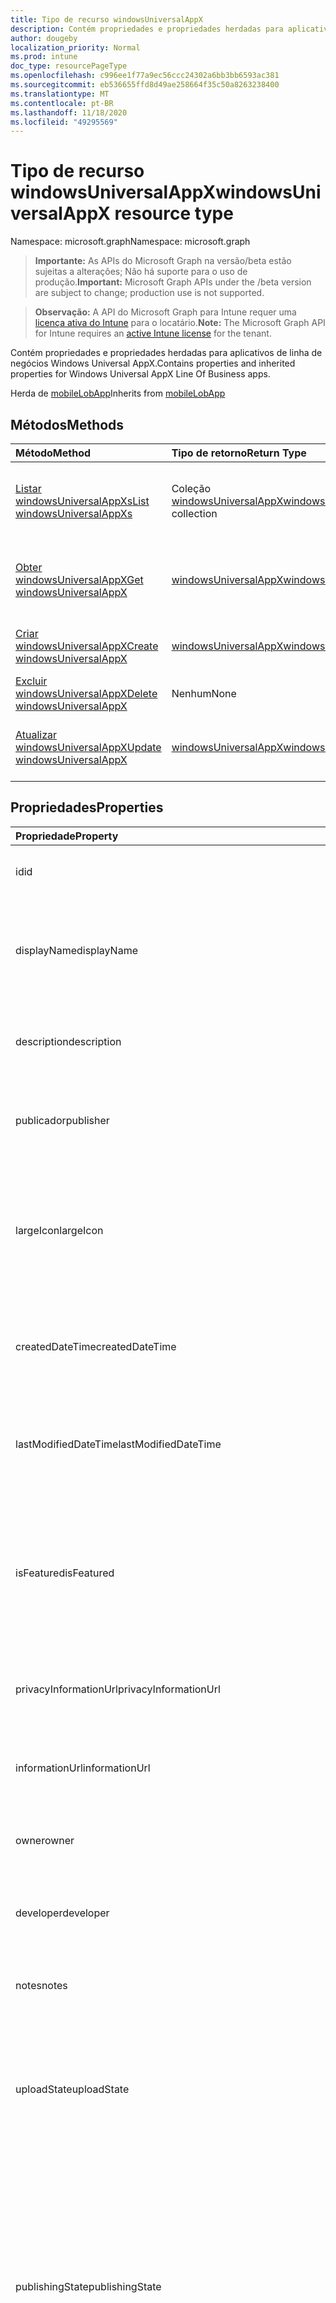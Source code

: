 ```yaml
---
title: Tipo de recurso windowsUniversalAppX
description: Contém propriedades e propriedades herdadas para aplicativos de linha de negócios Windows Universal AppX.
author: dougeby
localization_priority: Normal
ms.prod: intune
doc_type: resourcePageType
ms.openlocfilehash: c996ee1f77a9ec56ccc24302a6bb3bb6593ac381
ms.sourcegitcommit: eb536655ffd8d49ae258664f35c50a8263238400
ms.translationtype: MT
ms.contentlocale: pt-BR
ms.lasthandoff: 11/18/2020
ms.locfileid: "49295569"
---
```

# <a name="windowsuniversalappx-resource-type"></a><span data-ttu-id="ae5af-103">Tipo de recurso windowsUniversalAppX</span><span class="sxs-lookup"><span data-stu-id="ae5af-103">windowsUniversalAppX resource type</span></span>

<span data-ttu-id="ae5af-104">Namespace: microsoft.graph</span><span class="sxs-lookup"><span data-stu-id="ae5af-104">Namespace: microsoft.graph</span></span>

> <span data-ttu-id="ae5af-105">**Importante:** As APIs do Microsoft Graph na versão/beta estão sujeitas a alterações; Não há suporte para o uso de produção.</span><span class="sxs-lookup"><span data-stu-id="ae5af-105">**Important:** Microsoft Graph APIs under the /beta version are subject to change; production use is not supported.</span></span>

> <span data-ttu-id="ae5af-106">**Observação:** A API do Microsoft Graph para Intune requer uma [licença ativa do Intune](https://go.microsoft.com/fwlink/?linkid=839381) para o locatário.</span><span class="sxs-lookup"><span data-stu-id="ae5af-106">**Note:** The Microsoft Graph API for Intune requires an [active Intune license](https://go.microsoft.com/fwlink/?linkid=839381) for the tenant.</span></span>

<span data-ttu-id="ae5af-107">Contém propriedades e propriedades herdadas para aplicativos de linha de negócios Windows Universal AppX.</span><span class="sxs-lookup"><span data-stu-id="ae5af-107">Contains properties and inherited properties for Windows Universal AppX Line Of Business apps.</span></span>


<span data-ttu-id="ae5af-108">Herda de [mobileLobApp](../resources/intune-apps-mobilelobapp.md)</span><span class="sxs-lookup"><span data-stu-id="ae5af-108">Inherits from [mobileLobApp](../resources/intune-apps-mobilelobapp.md)</span></span>

## <a name="methods"></a><span data-ttu-id="ae5af-109">Métodos</span><span class="sxs-lookup"><span data-stu-id="ae5af-109">Methods</span></span>
|<span data-ttu-id="ae5af-110">Método</span><span class="sxs-lookup"><span data-stu-id="ae5af-110">Method</span></span>|<span data-ttu-id="ae5af-111">Tipo de retorno</span><span class="sxs-lookup"><span data-stu-id="ae5af-111">Return Type</span></span>|<span data-ttu-id="ae5af-112">Descrição</span><span class="sxs-lookup"><span data-stu-id="ae5af-112">Description</span></span>|
|:---|:---|:---|
|[<span data-ttu-id="ae5af-113">Listar windowsUniversalAppXs</span><span class="sxs-lookup"><span data-stu-id="ae5af-113">List windowsUniversalAppXs</span></span>](../api/intune-apps-windowsuniversalappx-list.md)|<span data-ttu-id="ae5af-114">Coleção [windowsUniversalAppX](../resources/intune-apps-windowsuniversalappx.md)</span><span class="sxs-lookup"><span data-stu-id="ae5af-114">[windowsUniversalAppX](../resources/intune-apps-windowsuniversalappx.md) collection</span></span>|<span data-ttu-id="ae5af-115">Lista propriedades e relações dos objetos [windowsUniversalAppX](../resources/intune-apps-windowsuniversalappx.md).</span><span class="sxs-lookup"><span data-stu-id="ae5af-115">List properties and relationships of the [windowsUniversalAppX](../resources/intune-apps-windowsuniversalappx.md) objects.</span></span>|
|[<span data-ttu-id="ae5af-116">Obter windowsUniversalAppX</span><span class="sxs-lookup"><span data-stu-id="ae5af-116">Get windowsUniversalAppX</span></span>](../api/intune-apps-windowsuniversalappx-get.md)|[<span data-ttu-id="ae5af-117">windowsUniversalAppX</span><span class="sxs-lookup"><span data-stu-id="ae5af-117">windowsUniversalAppX</span></span>](../resources/intune-apps-windowsuniversalappx.md)|<span data-ttu-id="ae5af-118">Propriedades de leitura e relações do objeto [windowsUniversalAppX](../resources/intune-apps-windowsuniversalappx.md).</span><span class="sxs-lookup"><span data-stu-id="ae5af-118">Read properties and relationships of the [windowsUniversalAppX](../resources/intune-apps-windowsuniversalappx.md) object.</span></span>|
|[<span data-ttu-id="ae5af-119">Criar windowsUniversalAppX</span><span class="sxs-lookup"><span data-stu-id="ae5af-119">Create windowsUniversalAppX</span></span>](../api/intune-apps-windowsuniversalappx-create.md)|[<span data-ttu-id="ae5af-120">windowsUniversalAppX</span><span class="sxs-lookup"><span data-stu-id="ae5af-120">windowsUniversalAppX</span></span>](../resources/intune-apps-windowsuniversalappx.md)|<span data-ttu-id="ae5af-121">Cria um novo objeto [windowsUniversalAppX](../resources/intune-apps-windowsuniversalappx.md).</span><span class="sxs-lookup"><span data-stu-id="ae5af-121">Create a new [windowsUniversalAppX](../resources/intune-apps-windowsuniversalappx.md) object.</span></span>|
|[<span data-ttu-id="ae5af-122">Excluir windowsUniversalAppX</span><span class="sxs-lookup"><span data-stu-id="ae5af-122">Delete windowsUniversalAppX</span></span>](../api/intune-apps-windowsuniversalappx-delete.md)|<span data-ttu-id="ae5af-123">Nenhum</span><span class="sxs-lookup"><span data-stu-id="ae5af-123">None</span></span>|<span data-ttu-id="ae5af-124">Exclui um [windowsUniversalAppX](../resources/intune-apps-windowsuniversalappx.md).</span><span class="sxs-lookup"><span data-stu-id="ae5af-124">Deletes a [windowsUniversalAppX](../resources/intune-apps-windowsuniversalappx.md).</span></span>|
|[<span data-ttu-id="ae5af-125">Atualizar windowsUniversalAppX</span><span class="sxs-lookup"><span data-stu-id="ae5af-125">Update windowsUniversalAppX</span></span>](../api/intune-apps-windowsuniversalappx-update.md)|[<span data-ttu-id="ae5af-126">windowsUniversalAppX</span><span class="sxs-lookup"><span data-stu-id="ae5af-126">windowsUniversalAppX</span></span>](../resources/intune-apps-windowsuniversalappx.md)|<span data-ttu-id="ae5af-127">Atualiza as propriedades de um objeto [windowsUniversalAppX](../resources/intune-apps-windowsuniversalappx.md).</span><span class="sxs-lookup"><span data-stu-id="ae5af-127">Update the properties of a [windowsUniversalAppX](../resources/intune-apps-windowsuniversalappx.md) object.</span></span>|

## <a name="properties"></a><span data-ttu-id="ae5af-128">Propriedades</span><span class="sxs-lookup"><span data-stu-id="ae5af-128">Properties</span></span>
|<span data-ttu-id="ae5af-129">Propriedade</span><span class="sxs-lookup"><span data-stu-id="ae5af-129">Property</span></span>|<span data-ttu-id="ae5af-130">Tipo</span><span class="sxs-lookup"><span data-stu-id="ae5af-130">Type</span></span>|<span data-ttu-id="ae5af-131">Descrição</span><span class="sxs-lookup"><span data-stu-id="ae5af-131">Description</span></span>|
|:---|:---|:---|
|<span data-ttu-id="ae5af-132">id</span><span class="sxs-lookup"><span data-stu-id="ae5af-132">id</span></span>|<span data-ttu-id="ae5af-133">String</span><span class="sxs-lookup"><span data-stu-id="ae5af-133">String</span></span>|<span data-ttu-id="ae5af-134">Chave da entidade.</span><span class="sxs-lookup"><span data-stu-id="ae5af-134">Key of the entity.</span></span> <span data-ttu-id="ae5af-135">Herdado de [mobileApp](../resources/intune-shared-mobileapp.md)</span><span class="sxs-lookup"><span data-stu-id="ae5af-135">Inherited from [mobileApp](../resources/intune-shared-mobileapp.md)</span></span>|
|<span data-ttu-id="ae5af-136">displayName</span><span class="sxs-lookup"><span data-stu-id="ae5af-136">displayName</span></span>|<span data-ttu-id="ae5af-137">String</span><span class="sxs-lookup"><span data-stu-id="ae5af-137">String</span></span>|<span data-ttu-id="ae5af-138">O título do aplicativo importado ou definido pelo administrador.</span><span class="sxs-lookup"><span data-stu-id="ae5af-138">The admin provided or imported title of the app.</span></span> <span data-ttu-id="ae5af-139">Herdado de [mobileApp](../resources/intune-shared-mobileapp.md)</span><span class="sxs-lookup"><span data-stu-id="ae5af-139">Inherited from [mobileApp](../resources/intune-shared-mobileapp.md)</span></span>|
|<span data-ttu-id="ae5af-140">description</span><span class="sxs-lookup"><span data-stu-id="ae5af-140">description</span></span>|<span data-ttu-id="ae5af-141">String</span><span class="sxs-lookup"><span data-stu-id="ae5af-141">String</span></span>|<span data-ttu-id="ae5af-142">A descrição do aplicativo.</span><span class="sxs-lookup"><span data-stu-id="ae5af-142">The description of the app.</span></span> <span data-ttu-id="ae5af-143">Herdado de [mobileApp](../resources/intune-shared-mobileapp.md)</span><span class="sxs-lookup"><span data-stu-id="ae5af-143">Inherited from [mobileApp](../resources/intune-shared-mobileapp.md)</span></span>|
|<span data-ttu-id="ae5af-144">publicador</span><span class="sxs-lookup"><span data-stu-id="ae5af-144">publisher</span></span>|<span data-ttu-id="ae5af-145">String</span><span class="sxs-lookup"><span data-stu-id="ae5af-145">String</span></span>|<span data-ttu-id="ae5af-146">O publicador do aplicativo.</span><span class="sxs-lookup"><span data-stu-id="ae5af-146">The publisher of the app.</span></span> <span data-ttu-id="ae5af-147">Herdado de [mobileApp](../resources/intune-shared-mobileapp.md)</span><span class="sxs-lookup"><span data-stu-id="ae5af-147">Inherited from [mobileApp](../resources/intune-shared-mobileapp.md)</span></span>|
|<span data-ttu-id="ae5af-148">largeIcon</span><span class="sxs-lookup"><span data-stu-id="ae5af-148">largeIcon</span></span>|[<span data-ttu-id="ae5af-149">mimeContent</span><span class="sxs-lookup"><span data-stu-id="ae5af-149">mimeContent</span></span>](../resources/intune-shared-mimecontent.md)|<span data-ttu-id="ae5af-150">O ícone grande, a ser exibido nos detalhes do aplicativo e usado para o carregamento do ícone.</span><span class="sxs-lookup"><span data-stu-id="ae5af-150">The large icon, to be displayed in the app details and used for upload of the icon.</span></span> <span data-ttu-id="ae5af-151">Herdado de [mobileApp](../resources/intune-shared-mobileapp.md)</span><span class="sxs-lookup"><span data-stu-id="ae5af-151">Inherited from [mobileApp](../resources/intune-shared-mobileapp.md)</span></span>|
|<span data-ttu-id="ae5af-152">createdDateTime</span><span class="sxs-lookup"><span data-stu-id="ae5af-152">createdDateTime</span></span>|<span data-ttu-id="ae5af-153">DateTimeOffset</span><span class="sxs-lookup"><span data-stu-id="ae5af-153">DateTimeOffset</span></span>|<span data-ttu-id="ae5af-154">A data e a hora da criação do aplicativo.</span><span class="sxs-lookup"><span data-stu-id="ae5af-154">The date and time the app was created.</span></span> <span data-ttu-id="ae5af-155">Herdado de [mobileApp](../resources/intune-shared-mobileapp.md)</span><span class="sxs-lookup"><span data-stu-id="ae5af-155">Inherited from [mobileApp](../resources/intune-shared-mobileapp.md)</span></span>|
|<span data-ttu-id="ae5af-156">lastModifiedDateTime</span><span class="sxs-lookup"><span data-stu-id="ae5af-156">lastModifiedDateTime</span></span>|<span data-ttu-id="ae5af-157">DateTimeOffset</span><span class="sxs-lookup"><span data-stu-id="ae5af-157">DateTimeOffset</span></span>|<span data-ttu-id="ae5af-158">A data e a hora que o aplicativo foi modificado pela última vez.</span><span class="sxs-lookup"><span data-stu-id="ae5af-158">The date and time the app was last modified.</span></span> <span data-ttu-id="ae5af-159">Herdado de [mobileApp](../resources/intune-shared-mobileapp.md)</span><span class="sxs-lookup"><span data-stu-id="ae5af-159">Inherited from [mobileApp](../resources/intune-shared-mobileapp.md)</span></span>|
|<span data-ttu-id="ae5af-160">isFeatured</span><span class="sxs-lookup"><span data-stu-id="ae5af-160">isFeatured</span></span>|<span data-ttu-id="ae5af-161">Boolean</span><span class="sxs-lookup"><span data-stu-id="ae5af-161">Boolean</span></span>|<span data-ttu-id="ae5af-162">O valor que indica se o aplicativo está marcado como em destaque pelo administrador. Herdado de [mobileApp](../resources/intune-shared-mobileapp.md)</span><span class="sxs-lookup"><span data-stu-id="ae5af-162">The value indicating whether the app is marked as featured by the admin. Inherited from [mobileApp](../resources/intune-shared-mobileapp.md)</span></span>|
|<span data-ttu-id="ae5af-163">privacyInformationUrl</span><span class="sxs-lookup"><span data-stu-id="ae5af-163">privacyInformationUrl</span></span>|<span data-ttu-id="ae5af-164">String</span><span class="sxs-lookup"><span data-stu-id="ae5af-164">String</span></span>|<span data-ttu-id="ae5af-165">A URL da declaração de privacidade.</span><span class="sxs-lookup"><span data-stu-id="ae5af-165">The privacy statement Url.</span></span> <span data-ttu-id="ae5af-166">Herdado de [mobileApp](../resources/intune-shared-mobileapp.md)</span><span class="sxs-lookup"><span data-stu-id="ae5af-166">Inherited from [mobileApp](../resources/intune-shared-mobileapp.md)</span></span>|
|<span data-ttu-id="ae5af-167">informationUrl</span><span class="sxs-lookup"><span data-stu-id="ae5af-167">informationUrl</span></span>|<span data-ttu-id="ae5af-168">String</span><span class="sxs-lookup"><span data-stu-id="ae5af-168">String</span></span>|<span data-ttu-id="ae5af-169">A URL de informações adicionais.</span><span class="sxs-lookup"><span data-stu-id="ae5af-169">The more information Url.</span></span> <span data-ttu-id="ae5af-170">Herdado de [mobileApp](../resources/intune-shared-mobileapp.md)</span><span class="sxs-lookup"><span data-stu-id="ae5af-170">Inherited from [mobileApp](../resources/intune-shared-mobileapp.md)</span></span>|
|<span data-ttu-id="ae5af-171">owner</span><span class="sxs-lookup"><span data-stu-id="ae5af-171">owner</span></span>|<span data-ttu-id="ae5af-172">String</span><span class="sxs-lookup"><span data-stu-id="ae5af-172">String</span></span>|<span data-ttu-id="ae5af-173">O proprietário do conteúdo.</span><span class="sxs-lookup"><span data-stu-id="ae5af-173">The owner of the app.</span></span> <span data-ttu-id="ae5af-174">Herdado de [mobileApp](../resources/intune-shared-mobileapp.md)</span><span class="sxs-lookup"><span data-stu-id="ae5af-174">Inherited from [mobileApp](../resources/intune-shared-mobileapp.md)</span></span>|
|<span data-ttu-id="ae5af-175">developer</span><span class="sxs-lookup"><span data-stu-id="ae5af-175">developer</span></span>|<span data-ttu-id="ae5af-176">String</span><span class="sxs-lookup"><span data-stu-id="ae5af-176">String</span></span>|<span data-ttu-id="ae5af-177">O desenvolvedor do aplicativo.</span><span class="sxs-lookup"><span data-stu-id="ae5af-177">The developer of the app.</span></span> <span data-ttu-id="ae5af-178">Herdado de [mobileApp](../resources/intune-shared-mobileapp.md)</span><span class="sxs-lookup"><span data-stu-id="ae5af-178">Inherited from [mobileApp](../resources/intune-shared-mobileapp.md)</span></span>|
|<span data-ttu-id="ae5af-179">notes</span><span class="sxs-lookup"><span data-stu-id="ae5af-179">notes</span></span>|<span data-ttu-id="ae5af-180">String</span><span class="sxs-lookup"><span data-stu-id="ae5af-180">String</span></span>|<span data-ttu-id="ae5af-181">Anotações do aplicativo.</span><span class="sxs-lookup"><span data-stu-id="ae5af-181">Notes for the app.</span></span> <span data-ttu-id="ae5af-182">Herdado de [mobileApp](../resources/intune-shared-mobileapp.md)</span><span class="sxs-lookup"><span data-stu-id="ae5af-182">Inherited from [mobileApp](../resources/intune-shared-mobileapp.md)</span></span>|
|<span data-ttu-id="ae5af-183">uploadState</span><span class="sxs-lookup"><span data-stu-id="ae5af-183">uploadState</span></span>|<span data-ttu-id="ae5af-184">Int32</span><span class="sxs-lookup"><span data-stu-id="ae5af-184">Int32</span></span>|<span data-ttu-id="ae5af-185">O estado de upload.</span><span class="sxs-lookup"><span data-stu-id="ae5af-185">The upload state.</span></span> <span data-ttu-id="ae5af-186">Os valores possíveis são: 0- `Not Ready` , 1- `Ready` , 2- `Processing` .</span><span class="sxs-lookup"><span data-stu-id="ae5af-186">Possible values are: 0 - `Not Ready`, 1 - `Ready`, 2 - `Processing`.</span></span> <span data-ttu-id="ae5af-187">Herdado de [mobileApp](../resources/intune-shared-mobileapp.md)</span><span class="sxs-lookup"><span data-stu-id="ae5af-187">Inherited from [mobileApp](../resources/intune-shared-mobileapp.md)</span></span>|
|<span data-ttu-id="ae5af-188">publishingState</span><span class="sxs-lookup"><span data-stu-id="ae5af-188">publishingState</span></span>|[<span data-ttu-id="ae5af-189">mobileAppPublishingState</span><span class="sxs-lookup"><span data-stu-id="ae5af-189">mobileAppPublishingState</span></span>](../resources/intune-apps-mobileapppublishingstate.md)|<span data-ttu-id="ae5af-190">O estado de publicação do aplicativo.</span><span class="sxs-lookup"><span data-stu-id="ae5af-190">The publishing state for the app.</span></span> <span data-ttu-id="ae5af-191">O aplicativo não pode ser assinado, a menos que ele seja publicado.</span><span class="sxs-lookup"><span data-stu-id="ae5af-191">The app cannot be assigned unless the app is published.</span></span> <span data-ttu-id="ae5af-192">Herdado de [mobileApp](../resources/intune-shared-mobileapp.md).</span><span class="sxs-lookup"><span data-stu-id="ae5af-192">Inherited from [mobileApp](../resources/intune-shared-mobileapp.md).</span></span> <span data-ttu-id="ae5af-193">Os valores possíveis são: `notPublished`, `processing`, `published`.</span><span class="sxs-lookup"><span data-stu-id="ae5af-193">Possible values are: `notPublished`, `processing`, `published`.</span></span>|
|<span data-ttu-id="ae5af-194">isAssigned</span><span class="sxs-lookup"><span data-stu-id="ae5af-194">isAssigned</span></span>|<span data-ttu-id="ae5af-195">Boolean</span><span class="sxs-lookup"><span data-stu-id="ae5af-195">Boolean</span></span>|<span data-ttu-id="ae5af-196">O valor que indica se o aplicativo é atribuído a pelo menos um grupo.</span><span class="sxs-lookup"><span data-stu-id="ae5af-196">The value indicating whether the app is assigned to at least one group.</span></span> <span data-ttu-id="ae5af-197">Herdado de [mobileApp](../resources/intune-shared-mobileapp.md)</span><span class="sxs-lookup"><span data-stu-id="ae5af-197">Inherited from [mobileApp](../resources/intune-shared-mobileapp.md)</span></span>|
|<span data-ttu-id="ae5af-198">roleScopeTagIds</span><span class="sxs-lookup"><span data-stu-id="ae5af-198">roleScopeTagIds</span></span>|<span data-ttu-id="ae5af-199">Coleção de cadeias de caracteres</span><span class="sxs-lookup"><span data-stu-id="ae5af-199">String collection</span></span>|<span data-ttu-id="ae5af-200">Lista de IDs de marca de escopo para este aplicativo móvel.</span><span class="sxs-lookup"><span data-stu-id="ae5af-200">List of scope tag ids for this mobile app.</span></span> <span data-ttu-id="ae5af-201">Herdado de [mobileApp](../resources/intune-shared-mobileapp.md)</span><span class="sxs-lookup"><span data-stu-id="ae5af-201">Inherited from [mobileApp](../resources/intune-shared-mobileapp.md)</span></span>|
|<span data-ttu-id="ae5af-202">dependentAppCount</span><span class="sxs-lookup"><span data-stu-id="ae5af-202">dependentAppCount</span></span>|<span data-ttu-id="ae5af-203">Int32</span><span class="sxs-lookup"><span data-stu-id="ae5af-203">Int32</span></span>|<span data-ttu-id="ae5af-204">O número total de dependências do aplicativo filho.</span><span class="sxs-lookup"><span data-stu-id="ae5af-204">The total number of dependencies the child app has.</span></span> <span data-ttu-id="ae5af-205">Herdado de [mobileApp](../resources/intune-shared-mobileapp.md)</span><span class="sxs-lookup"><span data-stu-id="ae5af-205">Inherited from [mobileApp](../resources/intune-shared-mobileapp.md)</span></span>|
|<span data-ttu-id="ae5af-206">supersedingAppCount</span><span class="sxs-lookup"><span data-stu-id="ae5af-206">supersedingAppCount</span></span>|<span data-ttu-id="ae5af-207">Int32</span><span class="sxs-lookup"><span data-stu-id="ae5af-207">Int32</span></span>|<span data-ttu-id="ae5af-208">O número total de aplicativos que este aplicativo substitui direta ou indiretamente.</span><span class="sxs-lookup"><span data-stu-id="ae5af-208">The total number of apps this app directly or indirectly supersedes.</span></span> <span data-ttu-id="ae5af-209">Herdado de [mobileApp](../resources/intune-shared-mobileapp.md)</span><span class="sxs-lookup"><span data-stu-id="ae5af-209">Inherited from [mobileApp](../resources/intune-shared-mobileapp.md)</span></span>|
|<span data-ttu-id="ae5af-210">supersededAppCount</span><span class="sxs-lookup"><span data-stu-id="ae5af-210">supersededAppCount</span></span>|<span data-ttu-id="ae5af-211">Int32</span><span class="sxs-lookup"><span data-stu-id="ae5af-211">Int32</span></span>|<span data-ttu-id="ae5af-212">O número total de aplicativos que este aplicativo está substituindo direta ou indiretamente por.</span><span class="sxs-lookup"><span data-stu-id="ae5af-212">The total number of apps this app is directly or indirectly superseded by.</span></span> <span data-ttu-id="ae5af-213">Herdado de [mobileApp](../resources/intune-shared-mobileapp.md)</span><span class="sxs-lookup"><span data-stu-id="ae5af-213">Inherited from [mobileApp](../resources/intune-shared-mobileapp.md)</span></span>|
|<span data-ttu-id="ae5af-214">committedContentVersion</span><span class="sxs-lookup"><span data-stu-id="ae5af-214">committedContentVersion</span></span>|<span data-ttu-id="ae5af-215">String</span><span class="sxs-lookup"><span data-stu-id="ae5af-215">String</span></span>|<span data-ttu-id="ae5af-216">A versão do conteúdo interno confirmado.</span><span class="sxs-lookup"><span data-stu-id="ae5af-216">The internal committed content version.</span></span> <span data-ttu-id="ae5af-217">Herdado de [mobileLobApp](../resources/intune-apps-mobilelobapp.md)</span><span class="sxs-lookup"><span data-stu-id="ae5af-217">Inherited from [mobileLobApp](../resources/intune-apps-mobilelobapp.md)</span></span>|
|<span data-ttu-id="ae5af-218">fileName</span><span class="sxs-lookup"><span data-stu-id="ae5af-218">fileName</span></span>|<span data-ttu-id="ae5af-219">String</span><span class="sxs-lookup"><span data-stu-id="ae5af-219">String</span></span>|<span data-ttu-id="ae5af-220">O nome do arquivo do aplicativo Lob principal.</span><span class="sxs-lookup"><span data-stu-id="ae5af-220">The name of the main Lob application file.</span></span> <span data-ttu-id="ae5af-221">Herdado de [mobileLobApp](../resources/intune-apps-mobilelobapp.md)</span><span class="sxs-lookup"><span data-stu-id="ae5af-221">Inherited from [mobileLobApp](../resources/intune-apps-mobilelobapp.md)</span></span>|
|<span data-ttu-id="ae5af-222">size</span><span class="sxs-lookup"><span data-stu-id="ae5af-222">size</span></span>|<span data-ttu-id="ae5af-223">Int64</span><span class="sxs-lookup"><span data-stu-id="ae5af-223">Int64</span></span>|<span data-ttu-id="ae5af-224">O tamanho total, incluindo todos os arquivos carregados.</span><span class="sxs-lookup"><span data-stu-id="ae5af-224">The total size, including all uploaded files.</span></span> <span data-ttu-id="ae5af-225">Herdado de [mobileLobApp](../resources/intune-apps-mobilelobapp.md)</span><span class="sxs-lookup"><span data-stu-id="ae5af-225">Inherited from [mobileLobApp](../resources/intune-apps-mobilelobapp.md)</span></span>|
|<span data-ttu-id="ae5af-226">applicableArchitectures</span><span class="sxs-lookup"><span data-stu-id="ae5af-226">applicableArchitectures</span></span>|[<span data-ttu-id="ae5af-227">windowsArchitecture</span><span class="sxs-lookup"><span data-stu-id="ae5af-227">windowsArchitecture</span></span>](../resources/intune-apps-windowsarchitecture.md)|<span data-ttu-id="ae5af-228">As arquiteturas do Windows nas quais este aplicativo pode ser executado.</span><span class="sxs-lookup"><span data-stu-id="ae5af-228">The Windows architecture(s) for which this app can run on.</span></span> <span data-ttu-id="ae5af-229">Os possíveis valores são: `none`, `x86`, `x64`, `arm`, `neutral`, `arm64`.</span><span class="sxs-lookup"><span data-stu-id="ae5af-229">Possible values are: `none`, `x86`, `x64`, `arm`, `neutral`, `arm64`.</span></span>|
|<span data-ttu-id="ae5af-230">applicableDeviceTypes</span><span class="sxs-lookup"><span data-stu-id="ae5af-230">applicableDeviceTypes</span></span>|[<span data-ttu-id="ae5af-231">windowsDeviceType</span><span class="sxs-lookup"><span data-stu-id="ae5af-231">windowsDeviceType</span></span>](../resources/intune-apps-windowsdevicetype.md)|<span data-ttu-id="ae5af-232">Os tipos de dispositivos Windows nos quais este aplicativo pode ser executado.</span><span class="sxs-lookup"><span data-stu-id="ae5af-232">The Windows device type(s) for which this app can run on.</span></span> <span data-ttu-id="ae5af-233">Os valores possíveis são: `none`, `desktop`, `mobile`, `holographic`, `team`.</span><span class="sxs-lookup"><span data-stu-id="ae5af-233">Possible values are: `none`, `desktop`, `mobile`, `holographic`, `team`.</span></span>|
|<span data-ttu-id="ae5af-234">identityName</span><span class="sxs-lookup"><span data-stu-id="ae5af-234">identityName</span></span>|<span data-ttu-id="ae5af-235">String</span><span class="sxs-lookup"><span data-stu-id="ae5af-235">String</span></span>|<span data-ttu-id="ae5af-236">O Nome da Identidade.</span><span class="sxs-lookup"><span data-stu-id="ae5af-236">The Identity Name.</span></span>|
|<span data-ttu-id="ae5af-237">identityPublisherHash</span><span class="sxs-lookup"><span data-stu-id="ae5af-237">identityPublisherHash</span></span>|<span data-ttu-id="ae5af-238">String</span><span class="sxs-lookup"><span data-stu-id="ae5af-238">String</span></span>|<span data-ttu-id="ae5af-239">O Hash do Publicador de Identidade.</span><span class="sxs-lookup"><span data-stu-id="ae5af-239">The Identity Publisher Hash.</span></span>|
|<span data-ttu-id="ae5af-240">identityResourceIdentifier</span><span class="sxs-lookup"><span data-stu-id="ae5af-240">identityResourceIdentifier</span></span>|<span data-ttu-id="ae5af-241">String</span><span class="sxs-lookup"><span data-stu-id="ae5af-241">String</span></span>|<span data-ttu-id="ae5af-242">O Identificador de Recurso da Identidade.</span><span class="sxs-lookup"><span data-stu-id="ae5af-242">The Identity Resource Identifier.</span></span>|
|<span data-ttu-id="ae5af-243">isBundle</span><span class="sxs-lookup"><span data-stu-id="ae5af-243">isBundle</span></span>|<span data-ttu-id="ae5af-244">Boolean</span><span class="sxs-lookup"><span data-stu-id="ae5af-244">Boolean</span></span>|<span data-ttu-id="ae5af-245">Se o aplicativo é um pacote ou não.</span><span class="sxs-lookup"><span data-stu-id="ae5af-245">Whether or not the app is a bundle.</span></span>|
|<span data-ttu-id="ae5af-246">minimumSupportedOperatingSystem</span><span class="sxs-lookup"><span data-stu-id="ae5af-246">minimumSupportedOperatingSystem</span></span>|[<span data-ttu-id="ae5af-247">windowsMinimumOperatingSystem</span><span class="sxs-lookup"><span data-stu-id="ae5af-247">windowsMinimumOperatingSystem</span></span>](../resources/intune-apps-windowsminimumoperatingsystem.md)|<span data-ttu-id="ae5af-248">O valor do sistema de operacional mínimo aplicável.</span><span class="sxs-lookup"><span data-stu-id="ae5af-248">The value for the minimum applicable operating system.</span></span>|
|<span data-ttu-id="ae5af-249">identityVersion</span><span class="sxs-lookup"><span data-stu-id="ae5af-249">identityVersion</span></span>|<span data-ttu-id="ae5af-250">String</span><span class="sxs-lookup"><span data-stu-id="ae5af-250">String</span></span>|<span data-ttu-id="ae5af-251">A versão da identidade.</span><span class="sxs-lookup"><span data-stu-id="ae5af-251">The identity version.</span></span>|

## <a name="relationships"></a><span data-ttu-id="ae5af-252">Relações</span><span class="sxs-lookup"><span data-stu-id="ae5af-252">Relationships</span></span>
|<span data-ttu-id="ae5af-253">Relação</span><span class="sxs-lookup"><span data-stu-id="ae5af-253">Relationship</span></span>|<span data-ttu-id="ae5af-254">Tipo</span><span class="sxs-lookup"><span data-stu-id="ae5af-254">Type</span></span>|<span data-ttu-id="ae5af-255">Descrição</span><span class="sxs-lookup"><span data-stu-id="ae5af-255">Description</span></span>|
|:---|:---|:---|
|<span data-ttu-id="ae5af-256">categories</span><span class="sxs-lookup"><span data-stu-id="ae5af-256">categories</span></span>|<span data-ttu-id="ae5af-257">Coleção [mobileAppCategory](../resources/intune-apps-mobileappcategory.md)</span><span class="sxs-lookup"><span data-stu-id="ae5af-257">[mobileAppCategory](../resources/intune-apps-mobileappcategory.md) collection</span></span>|<span data-ttu-id="ae5af-258">A lista de categorias para este aplicativo.</span><span class="sxs-lookup"><span data-stu-id="ae5af-258">The list of categories for this app.</span></span> <span data-ttu-id="ae5af-259">Herdado de [mobileApp](../resources/intune-shared-mobileapp.md)</span><span class="sxs-lookup"><span data-stu-id="ae5af-259">Inherited from [mobileApp](../resources/intune-shared-mobileapp.md)</span></span>|
|<span data-ttu-id="ae5af-260">assignments</span><span class="sxs-lookup"><span data-stu-id="ae5af-260">assignments</span></span>|<span data-ttu-id="ae5af-261">Coleção [mobileAppAssignment](../resources/intune-apps-mobileappassignment.md)</span><span class="sxs-lookup"><span data-stu-id="ae5af-261">[mobileAppAssignment](../resources/intune-apps-mobileappassignment.md) collection</span></span>|<span data-ttu-id="ae5af-262">A lista de atribuições de grupo para esse aplicativo móvel.</span><span class="sxs-lookup"><span data-stu-id="ae5af-262">The list of group assignments for this mobile app.</span></span> <span data-ttu-id="ae5af-263">Herdado de [mobileApp](../resources/intune-shared-mobileapp.md)</span><span class="sxs-lookup"><span data-stu-id="ae5af-263">Inherited from [mobileApp](../resources/intune-shared-mobileapp.md)</span></span>|
|<span data-ttu-id="ae5af-264">installSummary</span><span class="sxs-lookup"><span data-stu-id="ae5af-264">installSummary</span></span>|[<span data-ttu-id="ae5af-265">mobileAppInstallSummary</span><span class="sxs-lookup"><span data-stu-id="ae5af-265">mobileAppInstallSummary</span></span>](../resources/intune-apps-mobileappinstallsummary.md)|<span data-ttu-id="ae5af-266">Resumo de instalação do aplicativo móvel.</span><span class="sxs-lookup"><span data-stu-id="ae5af-266">Mobile App Install Summary.</span></span> <span data-ttu-id="ae5af-267">Herdado de [mobileApp](../resources/intune-shared-mobileapp.md)</span><span class="sxs-lookup"><span data-stu-id="ae5af-267">Inherited from [mobileApp](../resources/intune-shared-mobileapp.md)</span></span>|
|<span data-ttu-id="ae5af-268">deviceStatuses</span><span class="sxs-lookup"><span data-stu-id="ae5af-268">deviceStatuses</span></span>|<span data-ttu-id="ae5af-269">coleção [mobileAppInstallStatus](../resources/intune-apps-mobileappinstallstatus.md)</span><span class="sxs-lookup"><span data-stu-id="ae5af-269">[mobileAppInstallStatus](../resources/intune-apps-mobileappinstallstatus.md) collection</span></span>|<span data-ttu-id="ae5af-270">A lista de Estados de instalação para este aplicativo móvel.</span><span class="sxs-lookup"><span data-stu-id="ae5af-270">The list of installation states for this mobile app.</span></span> <span data-ttu-id="ae5af-271">Herdado de [mobileApp](../resources/intune-shared-mobileapp.md)</span><span class="sxs-lookup"><span data-stu-id="ae5af-271">Inherited from [mobileApp](../resources/intune-shared-mobileapp.md)</span></span>|
|<span data-ttu-id="ae5af-272">userStatuses</span><span class="sxs-lookup"><span data-stu-id="ae5af-272">userStatuses</span></span>|<span data-ttu-id="ae5af-273">coleção [userAppInstallStatus](../resources/intune-apps-userappinstallstatus.md)</span><span class="sxs-lookup"><span data-stu-id="ae5af-273">[userAppInstallStatus](../resources/intune-apps-userappinstallstatus.md) collection</span></span>|<span data-ttu-id="ae5af-274">A lista de Estados de instalação para este aplicativo móvel.</span><span class="sxs-lookup"><span data-stu-id="ae5af-274">The list of installation states for this mobile app.</span></span> <span data-ttu-id="ae5af-275">Herdado de [mobileApp](../resources/intune-shared-mobileapp.md)</span><span class="sxs-lookup"><span data-stu-id="ae5af-275">Inherited from [mobileApp](../resources/intune-shared-mobileapp.md)</span></span>|
|<span data-ttu-id="ae5af-276">relações</span><span class="sxs-lookup"><span data-stu-id="ae5af-276">relationships</span></span>|<span data-ttu-id="ae5af-277">coleção [mobileAppRelationship](../resources/intune-apps-mobileapprelationship.md)</span><span class="sxs-lookup"><span data-stu-id="ae5af-277">[mobileAppRelationship](../resources/intune-apps-mobileapprelationship.md) collection</span></span>|<span data-ttu-id="ae5af-278">O conjunto de relações diretas para este aplicativo.</span><span class="sxs-lookup"><span data-stu-id="ae5af-278">The set of direct relationships for this app.</span></span> <span data-ttu-id="ae5af-279">Herdado de [mobileApp](../resources/intune-shared-mobileapp.md)</span><span class="sxs-lookup"><span data-stu-id="ae5af-279">Inherited from [mobileApp](../resources/intune-shared-mobileapp.md)</span></span>|
|<span data-ttu-id="ae5af-280">contentVersions</span><span class="sxs-lookup"><span data-stu-id="ae5af-280">contentVersions</span></span>|<span data-ttu-id="ae5af-281">Coleção [mobileAppContent](../resources/intune-apps-mobileappcontent.md)</span><span class="sxs-lookup"><span data-stu-id="ae5af-281">[mobileAppContent](../resources/intune-apps-mobileappcontent.md) collection</span></span>|<span data-ttu-id="ae5af-282">A lista das versões de conteúdo deste aplicativo.</span><span class="sxs-lookup"><span data-stu-id="ae5af-282">The list of content versions for this app.</span></span> <span data-ttu-id="ae5af-283">Herdado de [mobileLobApp](../resources/intune-apps-mobilelobapp.md)</span><span class="sxs-lookup"><span data-stu-id="ae5af-283">Inherited from [mobileLobApp](../resources/intune-apps-mobilelobapp.md)</span></span>|
|<span data-ttu-id="ae5af-284">Committedcontainedapps à</span><span class="sxs-lookup"><span data-stu-id="ae5af-284">committedContainedApps</span></span>|<span data-ttu-id="ae5af-285">coleção [mobileContainedApp](../resources/intune-apps-mobilecontainedapp.md)</span><span class="sxs-lookup"><span data-stu-id="ae5af-285">[mobileContainedApp](../resources/intune-apps-mobilecontainedapp.md) collection</span></span>|<span data-ttu-id="ae5af-286">A coleção de aplicativos contidos no mobileAppContent confirmado de um aplicativo windowsUniversalAppX.</span><span class="sxs-lookup"><span data-stu-id="ae5af-286">The collection of contained apps in the committed mobileAppContent of a windowsUniversalAppX app.</span></span>|

## <a name="json-representation"></a><span data-ttu-id="ae5af-287">Representação JSON</span><span class="sxs-lookup"><span data-stu-id="ae5af-287">JSON Representation</span></span>
<span data-ttu-id="ae5af-288">Veja a seguir uma representação JSON do recurso.</span><span class="sxs-lookup"><span data-stu-id="ae5af-288">Here is a JSON representation of the resource.</span></span>
<!-- {
  "blockType": "resource",
  "keyProperty": "id",
  "@odata.type": "microsoft.graph.windowsUniversalAppX"
}
-->
``` json
{
  "@odata.type": "#microsoft.graph.windowsUniversalAppX",
  "id": "String (identifier)",
  "displayName": "String",
  "description": "String",
  "publisher": "String",
  "largeIcon": {
    "@odata.type": "microsoft.graph.mimeContent",
    "type": "String",
    "value": "binary"
  },
  "createdDateTime": "String (timestamp)",
  "lastModifiedDateTime": "String (timestamp)",
  "isFeatured": true,
  "privacyInformationUrl": "String",
  "informationUrl": "String",
  "owner": "String",
  "developer": "String",
  "notes": "String",
  "uploadState": 1024,
  "publishingState": "String",
  "isAssigned": true,
  "roleScopeTagIds": [
    "String"
  ],
  "dependentAppCount": 1024,
  "supersedingAppCount": 1024,
  "supersededAppCount": 1024,
  "committedContentVersion": "String",
  "fileName": "String",
  "size": 1024,
  "applicableArchitectures": "String",
  "applicableDeviceTypes": "String",
  "identityName": "String",
  "identityPublisherHash": "String",
  "identityResourceIdentifier": "String",
  "isBundle": true,
  "minimumSupportedOperatingSystem": {
    "@odata.type": "microsoft.graph.windowsMinimumOperatingSystem",
    "v8_0": true,
    "v8_1": true,
    "v10_0": true,
    "v10_1607": true,
    "v10_1703": true,
    "v10_1709": true,
    "v10_1803": true,
    "v10_1809": true,
    "v10_1903": true
  },
  "identityVersion": "String"
}
```




